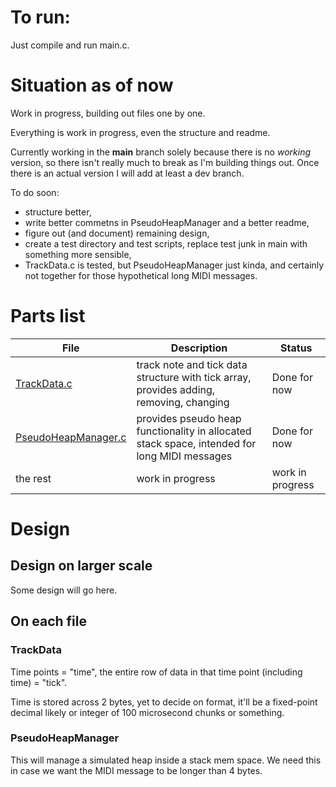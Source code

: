 # To run:
Just compile and run main.c.

# Situation as of now
Work in progress, building out files one by one.

Everything is work in progress, even the structure and readme.

Currently working in the **main** branch solely because there is no *working* version, so there isn't really much to break as I'm building things out. Once there is an actual version I will add at least a dev branch. 

To do soon:
- structure better,
- write better commetns in PseudoHeapManager and a better readme,
- figure out (and document) remaining design,
- create a test directory and test scripts, replace test junk in main with something more sensible,
- TrackData.c is tested, but PseudoHeapManager just kinda, and certainly not together for those hypothetical long MIDI messages.

# Parts list
| File | Description | Status |
| ----------- | ----------- | ----------- |
| [TrackData.c](#trackdata) | track note and tick data structure with tick array, provides adding, removing, changing | Done for now |
| [PseudoHeapManager.c](#PseudoHeapManager) | provides pseudo heap functionality in allocated stack space, intended for long MIDI messages | Done for now |
| the rest | work in progress | work in progress |


# Design
## Design on larger scale
Some design will go here.

## On each file 
### TrackData
Time points = "time", the entire row of data in that time point (including time) = "tick".

Time is stored across 2 bytes, yet to decide on format, it'll be a fixed-point decimal likely or integer of 100 microsecond chunks or something. 

### PseudoHeapManager
This will manage a simulated heap inside a stack mem space. We need this in case we want the MIDI message to be longer than 4 bytes. 